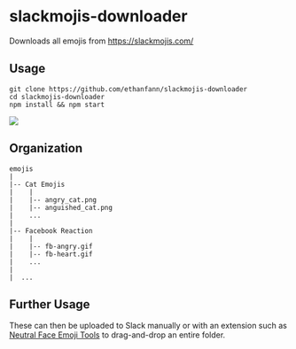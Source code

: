 # slackmojis-downloader

Downloads all emojis from https://slackmojis.com/

## Usage

```
git clone https://github.com/ethanfann/slackmojis-downloader
cd slackmojis-downloader
npm install && npm start
```

![](demo.gif)

## Organization

```
emojis
|
|-- Cat Emojis
|    |
|    |-- angry_cat.png
|    |-- anguished_cat.png
|    ...
|
|-- Facebook Reaction
|    |
|    |-- fb-angry.gif
|    |-- fb-heart.gif
|    ...
|
|  ...
```

## Further Usage

These can then be uploaded to Slack manually or with an extension such as [Neutral Face Emoji Tools](https://chrome.google.com/webstore/detail/neutral-face-emoji-tools/anchoacphlfbdomdlomnbbfhcmcdmjej?hl=en) to drag-and-drop an entire folder.
